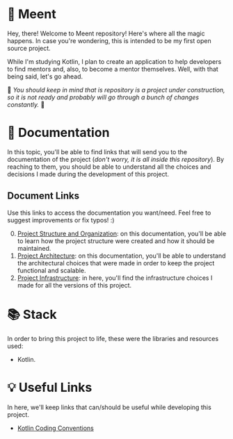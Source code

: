 # 🐾 Meent

Hey, there! Welcome to Meent repository! Here's where all the magic happens. In case you're wondering, this is intended
to be my first open source project.

While I'm studying Kotlin, I plan to create an application to help developers to find mentors and, also, to become a
mentor themselves. Well, with that being said, let's go ahead.

🚧 _You should keep in mind that is repository is a project under construction, so it is not ready and probably will go
through a bunch of changes constantly._ 🚧

# 🎯 Documentation
In this topic, you'll be able to find links that will send you to the documentation of the project (_don't worry, it is
all inside this repository_). By reaching to them, you should be able to understand all the choices and decisions I 
made during the development of this project.

## Document Links
Use this links to access the documentation you want/need. Feel free to suggest improvements or fix typos! :) 

0. [Project Structure and Organization](docs/structure.md): on this documentation, you'll be able to learn how the
project structure were created and how it should be maintained.
1. [Project Architecture](docs/architecture.md): on this documentation, you'll be able to understand the architectural
choices that were made in order to keep the project functional and scalable.
2. [Project Infrastructure](docs/infrastructure.md): in here, you'll find the infrastructure choices I made for all the
versions of this project.

# 📚 Stack
In order to bring this project to life, these were the libraries and resources used:

- Kotlin.

# 💡 Useful Links
In here, we'll keep links that can/should be useful while developing this project.

- [Kotlin Coding Conventions](https://kotlinlang.org/docs/coding-conventions.html)